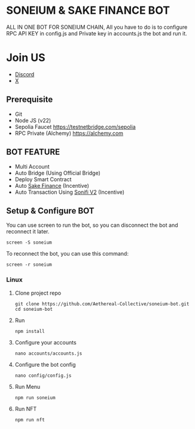 # SONEIUM & SAKE FINANCE BOT
ALL IN ONE BOT FOR SONEIUM CHAIN, All you have to do is to configure RPC API KEY in config.js and Private key in accounts.js the bot and run it.

# Join US
- [Discord](https://discord.gg/aethereal)
- [X](https://x.com/aethereal_co)

## Prerequisite
- Git
- Node JS (v22)
- Sepolia Faucet https://testnetbridge.com/sepolia
- RPC Private (Alchemy) https://alchemy.com

## BOT FEATURE
- Multi Account 
- Auto Bridge (Using Official Bridge)
- Deploy Smart Contract
- Auto [Sake Finance](https://x.com/sakefinance) (Incentive)
- Auto Transaction Using [Sonifi V2](https://x.com/SoneFi_xyz) (Incentive)


## Setup & Configure BOT
You can use screen to run the bot, so you can disconnect the bot and reconnect it later.
```
screen -S soneium
```

To reconnect the bot, you can use this command:
```
screen -r soneium
```

### Linux
1. Clone project repo
   ```
   git clone https://github.com/Aethereal-Collective/soneium-bot.git
   cd soneium-bot
   ```
2. Run
   ```
   npm install
   ```
4. Configure your accounts
   ```
   nano accounts/accounts.js
   ```
5. Configure the bot config
    ```
   nano config/config.js
    ```
6. Run Menu
   ```
   npm run soneium
   ```
7. Run NFT
   ```
   npm run nft
   ```
